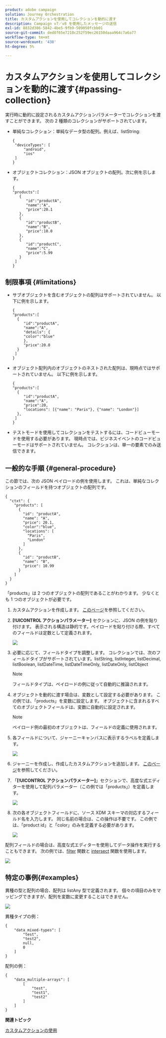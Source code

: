 ```yaml
---
product: adobe campaign
solution: Journey Orchestration
title: カスタムアクションを使用してコレクションを動的に渡す
description: Campaign v7／v8 を使用したメッセージの送信
exl-id: 8832d306-5842-4be5-9fb9-509050fcbb01
source-git-commit: ded8f65e7210c252f59ec26150daaa964c7a6a77
workflow-type: tm+mt
source-wordcount: '438'
ht-degree: 5%

---
```



# カスタムアクションを使用してコレクションを動的に渡す{#passing-collection}

実行時に動的に設定されるカスタムアクションパラメーターでコレクションを渡すことができます。 次の 2 種類のコレクションがサポートされています。

* 単純なコレクション：単純なデータ型の配列。例えば、listString:

   ```
   {
    "deviceTypes": [
        "android",
        "ios"
    ]
   }
   ```

* オブジェクトコレクション：JSON オブジェクトの配列。次に例を示します。

   ```
   {
   "products":[
      {
         "id":"productA",
         "name":"A",
         "price":20.1
      },
      {
         "id":"productB",
         "name":"B",
         "price":10.0
      },
      {
         "id":"productC",
         "name":"C",
         "price":5.99
      }
    ]
   }
   ```

## 制限事項 {#limitations}

* サブオブジェクトを含むオブジェクトの配列はサポートされていません。 以下に例を示します。

   ```
   {
   "products":[
     {
        "id":"productA",
        "name":"A",
        "details": {
        "color":"blue"
        },
        "price":20.0
     }
    ]
   }
   ```

* オブジェクト配列内のオブジェクトのネストされた配列は、現時点ではサポートされていません。 以下に例を示します。

   ```
   {
   "products":[
     {
        "id":"productA",
        "name":"A",
        "price":20,
        "locations": [{"name": "Paris"}, {"name": "London"}]
     },
    ]
   }
   ```
* テストモードを使用してコレクションをテストするには、コードビューモードを使用する必要があります。 現時点では、ビジネスイベントのコードビューモードはサポートされていません。 コレクションは、単一の要素でのみ送信できます。

## 一般的な手順 {#general-procedure}

この節では、次の JSON ペイロードの例を使用します。 これは、単純なコレクションのフィールドを持つオブジェクトの配列です。

```
{
  "ctxt": {
    "products": [
      {
        "id": "productA",
        "name": "A",
        "price": 20.1,
        "color":"blue",
        "locations": [
          "Paris",
          "London"
        ]
      },
      {
        "id": "productB",
        "name": "B",
        "price": 10.99
      }
    ]
  }
}
```

「products」は 2 つのオブジェクトの配列であることがわかります。 少なくとも 1 つのオブジェクトが必要です。

1. カスタムアクションを作成します。 [このページ](../action/about-custom-action-configuration.md)を参照してください。

1. **[!UICONTROL アクションパラメーター]** セクションに、JSON の例を貼り付けます。 表示される構造は静的です。ペイロードを貼り付ける際、すべてのフィールドは定数として定義されます。

   ![](../assets/uc-collection-1.png)

1. 必要に応じて、フィールドタイプを調整します。 コレクションでは、次のフィールドタイプがサポートされています。listString, listInteger, listDecimal, listBoolean, listDateTime, listDateTimeOnly, listDateOnly, listObject

   >[!NOTE]
   >
   >フィールドタイプは、ペイロードの例に従って自動的に推論されます。

1. オブジェクトを動的に渡す場合は、変数として設定する必要があります。 この例では、「products」を変数に設定します。 オブジェクトに含まれるすべてのオブジェクトフィールドは、変数に自動的に設定されます。

   >[!NOTE]
   >
   >ペイロード例の最初のオブジェクトは、フィールドの定義に使用されます。

1. 各フィールドについて、ジャーニーキャンバスに表示するラベルを定義します。

   ![](../assets/uc-collection-2.png)

1. ジャーニーを作成し、作成したカスタムアクションを追加します。 [このページ](../building-journeys/using-custom-actions.md)を参照してください。

1. 「**[!UICONTROL アクションパラメーター]**」セクションで、高度な式エディターを使用して配列パラメーター（この例では「products」）を定義します。

   ![](../assets/uc-collection-3.png)

1. 次の各オブジェクトフィールドに、ソース XDM スキーマの対応するフィールド名を入力します。 同じ名前の場合は、この操作は不要です。 この例では、「product id」と「color」のみを定義する必要があります。

   ![](../assets/uc-collection-4.png)

配列フィールドの場合は、高度な式エディターを使用してデータ操作を実行することもできます。 次の例では、[filter](../functions/functionfilter.md) 関数と [intersect](../functions/functionintersect.md) 関数を使用します。

![](../assets/uc-collection-5.png)

## 特定の事例{#examples}

異種の型と配列の場合、配列は listAny 型で定義されます。 個々の項目のみをマッピングできますが、配列を変数に変更することはできません。

![](../assets/uc-collection-heterogeneous.png)

異種タイプの例：

```
{
    "data_mixed-types": [
        "test",
        "test2",
        null,
        0
    ]
}
```

配列の例：

```
{
    "data_multiple-arrays": [
        [
            "test",
            "test1",
            "test2"
        ]
    ]
}
```

**関連トピック**

[カスタムアクションの使用](../building-journeys/using-custom-actions.md)
